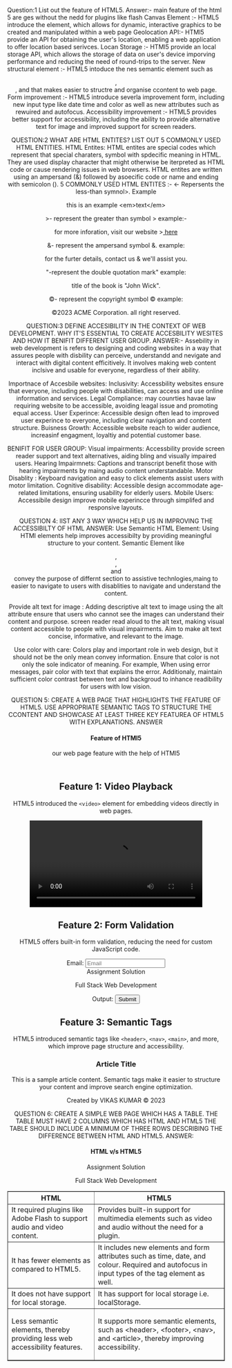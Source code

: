 Question:1 List out the feature of HTML5.
Answer:- main feature of the html 5 are ges without the nedd for plugins like flash
Canvas Element :- HTML5 introduce the <canvas> element, which allows for dynamic, interactive graphics to be created and manipulated within a web page
Geolocation API:- HTMl5 provide an API for obtaining the user's location, enabling a web application to offer location based serivces.
Locan Storage :- HTMl5 provide an local storage API, which allows the storage of data on user's device imporving performance and reducing the need of round-trips to the server.
New structural element :- HTML5 intoduce the nes semantic element such as <header> <footer>, <nav>, and <articel> that makes easier to structre and organise ccontent to web page.
Form improvement :- HTML5 introduce severla improvement form, including new input type like date time and color as well as new attributes such as rewuired and autofocus.
Accessibility improvement :- HTML5 provides better support for accessibility, including the ability to provide alternative text for image and improved support for screen readers.

 QUESTION:2 WHAT ARE HTML ENTITES? LIST OUT 5 COMMONLY USED HTML ENTITIES.
 HTML Entites: HTML entites are special codes which represent that special charaters, symbol with spdecific meaning in HTML. They are used display character that might otherwise be iterpreted as HTML code or cause rendering issues in web browsers. HTML entites are written using an ampersand (&) followed by asoecific code  or name and ending with semicolon ().
 5 COMMONLY USED HTML ENTITES :- 
 &lt;- Repersents the less-than symnol>.
 Example <p> this is an example &lt;em&gt;text&lt;/em&gt;</p>
 &gt;- represent the greater than symbol >
 example:- <p> for more inforation, visit our website &gt;<a href="#"> here </a> </p>

 &amp;- represent the ampersand symbol &.
 example: <p> for the furter details, contact us &amp; we'll assist you.</p>

 &quot;-represent the double quotation mark"
 example: <p> title of the book is "John Wick". </p>              

 &copy;- represent the copyright symbol ©
 example: <p>&copy;2023 ACME Corporation. all right reserved.</p>


QUESTION:3  DEFINE ACCESIBILITY IN THE CONTEXT OF WEB DEVELOPMENT. WHY IT'S ESSENTIAL TO CREATE ACCESBILITY WESITES AND HOW IT BENIFIT DIFFERENT USER GROUP.
ANSWER:-   Assebility in web development is refers to designing and coding websites in a way that assures people with disbility can perceive, understandd and nevigate and  interact with digital content efficitively. It involves making web content inclsive and usable for everyone, regardless of their ability.

Importnace of Accesbile websites:
Inclusivity: Accessbility websites ensure that everyone, including people with disabilities, can access and use online information and services.
Legal Compliance: may counrties havae law requiring website to be accessible, avoiding leagal issue and promoting equal access.
User Experince: Accessible design often lead to improved user experince to everyone, including clear navigation and content structure.
Buisness Growth: Accessible website reach to wider audience, increasinf engagment, loyaltiy and potential customer base.

BENIFIT FOR USER GROUP:
Visual impairments: Accessbility provide screen reader support and text alternatives, aiding bling and visually impaired users.
Hearing Impairmnets: Captions and transcript benefit those with hearing impairments by maing audio content understandable.
Motor Disablity : Keyboard navigation and easy to click elements assist users with motor limitation.
Cognitive disability: Accessible design accommodate age-related limitations, ensuring usability for elderly users.
Mobile Users: Accessibile design improve mobile experincce through simplifed and responsive layouts.


QUESTION 4: lIST ANY 3 WAY WHICH HELP US IN IMPROVING THE ACCESSIBILTY OF HTML
ANSWER: Use Semantic HTML Element: Using HTMl elements help improves accessibilty by providing meaningful structure to your content. Semantic Element like <header> <nav>, <main>,<article> and <footer> convey the purpose of differnt section to assistive technlogies,maing to easier to navigate to users with disablities to navigate and understand the content.

Provide alt text for image : Adding descriptive alt text to image using the alt attribute ensure that users who cannot see the images can understand their content and purpose. screen reader read aloud to the alt text, making visual content accessible to people with visual impairments. Aim to make alt text concise, informative, and relevant to the image.

Use color with care: Colors play and important role in web design, but it should not be the only mean convey information. Ensure that color is not only the sole indicator of meaning. For example, When using error messages, pair color with text that explains the error. Additionaly, maintain sufficient color contrast between text and backgroud to  inhance readibility for users with low vision.

QUESTION 5: CREATE A WEB PAGE THAT HIGHLIGHTS THE FEATURE OF HTML5. USE APPROPRIATE SEMANTIC TAGS TO STRUCTURE THE CCONTENT AND SHOWCASE AT LEAST THREE KEY FEATUREA OF HTML5 WITH EXPLANATIONS. 
ANSWER
<!DOCTYPE html>
<html lang="en">
<head>
<meta charset="UTF-8" />
<meta name="viewport" content="width=device-width, initial-scale=1.0" />
<title>Feature of HTMl5 </title>
</head>
<body>
<header>
<h1>Feature of HTMl5</h1>
<p>our web page feature with the help of HTMl5</p>
</header>
<section>
<h2>Feature 1: Video Playback</h2>
<p>
HTML5 introduced the <code>&lt;video&gt;</code> element for embedding
videos directly in web pages.
</p>
<video width="400" controls>
<source src="sample-video.mp4" type="video/mp4" />
Your browser does not support the video tag.
</video>
</section>
<section>
<h2>Feature 2: Form Validation</h2>
<p>
HTML5 offers built-in form validation, reducing the need for custom
JavaScript code.
</p>
<form>
<label for="email">Email:</label> 
<input type="email" id="email" required  placeholder="Email"/>
<br />
Assignment Solution

Full Stack Web Development

Output:
<input type="submit" value="Submit" />
</form>
</section>
<section>
<h2>Feature 3: Semantic Tags</h2>
<p>
HTML5 introduced semantic tags like <code>&lt;header&gt;</code>,
<code>&lt;nav&gt;</code>, <code>&lt;main&gt;</code>, and more, which
improve page structure and accessibility.
</p>
<article>
<h3>Article Title</h3>
<p>
This is a sample article content. Semantic tags make it easier to
structure your content and improve search engine optimization.
</p>
</article>
</section>
<footer>
<p>Created by VIKAS KUMAR &copy; 2023</p>
</footer>
</body>
</html>


QUESTION 6: CREATE A SIMPLE WEB PAGE WHICH HAS A TABLE. THE TABLE MUST HAVE 2 COLUMNS WHICH HAS HTML AND HTML5 THE TABLE SHOULD INCLUDE A MINIMUM OF THREE ROWS DESCRIBING THE DIFFERENCE BETWEEN HTML AND HTML5.
ANSWER: <!DOCTYPE html>
<html lang="en">
<head>
<meta charset="UTF-8" />
<meta http-equiv="X-UA-Compatible" content="IE=edge" />
<meta name="viewport" content="width=device-width, initial-scale=1.0" />
<title>HTML v/s HTML5</title>
</head>
<body>
<h1>HTML v/s HTML5</h1>
<table border="1">
<thead>
<tr>
<th>HTML</th>
<th>HTML5</th>
</tr>
</thead>
<tbody>
<tr>
<td>
It required plugins like Adobe Flash to support audio and video
content.
</td>
<td>
Provides built-in support for multimedia elements such as video and
audio without the need for a plugin.
</td>
</tr>
<tr>
<td>It has fewer elements as compared to HTML5.</td>
<td>
It includes new elements and form attributes such as time, date, and
colour. Required and autofocus in input types of the tag element as
well.
</td>
</tr>
<tr>
<td>It does not have support for local storage.</td>
<td>It has support for local storage i.e. localStorage.</td>
</tr>
Assignment Solution


Full Stack Web Development

<tr>
<td>
Less semantic elements, thereby providing less web accessibility
features.
</td>
<td>
<p>
It supports more semantic elements, such as &lt;header&gt;,
&lt;footer&gt;, &lt;nav&gt;, and &lt;article&gt;, thereby
improving accessibility.
</p>
</td>
</tr>
</tbody>
</table>
</body>
</html>
